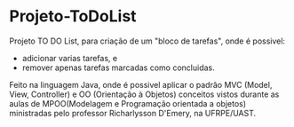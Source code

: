 # Projeto-ToDoList
Projeto TO DO List, para criação de um "bloco de tarefas", onde é possivel:
* adicionar varias tarefas, e 
* remover apenas tarefas marcadas como concluidas.

Feito na linguagem Java, onde é possivel aplicar o padrão MVC (Model, View, Controller) e OO (Orientação à Objetos) conceitos vistos durante as aulas de MPOO(Modelagem e Programação orientada a objetos)
ministradas pelo professor Richarlysson D'Emery, na UFRPE/UAST.
